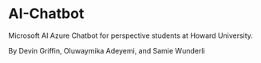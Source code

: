 # AI-Chatbot
Microsoft AI Azure Chatbot for perspective students at Howard University.

By Devin Griffin, Oluwaymika Adeyemi, and Samie Wunderli
